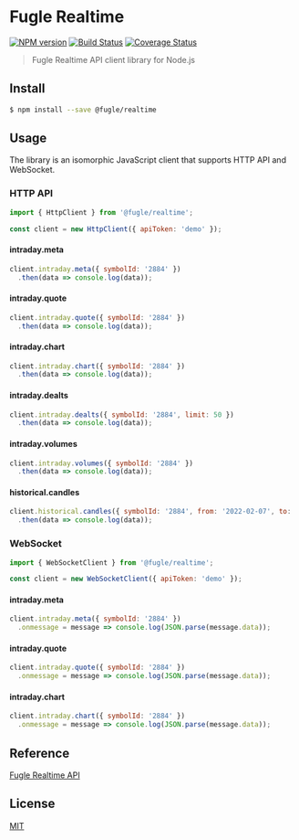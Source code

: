 # Fugle Realtime

[![NPM version][npm-image]][npm-url]
[![Build Status][action-image]][action-url]
[![Coverage Status][codecov-image]][codecov-url]

> Fugle Realtime API client library for Node.js

## Install

```sh
$ npm install --save @fugle/realtime
```

## Usage

The library is an isomorphic JavaScript client that supports HTTP API and WebSocket.

### HTTP API

```js
import { HttpClient } from '@fugle/realtime';

const client = new HttpClient({ apiToken: 'demo' });
```

#### intraday.meta

```js
client.intraday.meta({ symbolId: '2884' })
  .then(data => console.log(data));
```

#### intraday.quote

```js
client.intraday.quote({ symbolId: '2884' })
  .then(data => console.log(data));
```

#### intraday.chart

```js
client.intraday.chart({ symbolId: '2884' })
  .then(data => console.log(data));
```

#### intraday.dealts

```js
client.intraday.dealts({ symbolId: '2884', limit: 50 })
  .then(data => console.log(data));
```

#### intraday.volumes

```js
client.intraday.volumes({ symbolId: '2884' })
  .then(data => console.log(data));
```

#### historical.candles

```js
client.historical.candles({ symbolId: '2884', from: '2022-02-07', to: '2022-02-11' })
  .then(data => console.log(data));
``` 

### WebSocket

```js
import { WebSocketClient } from '@fugle/realtime';

const client = new WebSocketClient({ apiToken: 'demo' });
```

#### intraday.meta

```js
client.intraday.meta({ symbolId: '2884' })
  .onmessage = message => console.log(JSON.parse(message.data));
```

#### intraday.quote

```js
client.intraday.quote({ symbolId: '2884' })
  .onmessage = message => console.log(JSON.parse(message.data));
```

#### intraday.chart

```js
client.intraday.chart({ symbolId: '2884' })
  .onmessage = message => console.log(JSON.parse(message.data));
```

## Reference

[Fugle Realtime API](https://developer.fugle.tw)

## License

[MIT](LICENSE)

[npm-image]: https://img.shields.io/npm/v/@fugle/realtime.svg
[npm-url]: https://npmjs.com/package/@fugle/realtime
[action-image]: https://img.shields.io/github/actions/workflow/status/fugle-dev/fugle-realtime-node/node.js.yml?branch=master
[action-url]: https://github.com/fugle-dev/fugle-realtime-node/actions/workflows/node.js.yml
[codecov-image]: https://img.shields.io/codecov/c/github/fugle-dev/fugle-realtime-node.svg
[codecov-url]: https://codecov.io/gh/fugle-dev/fugle-realtime-node
